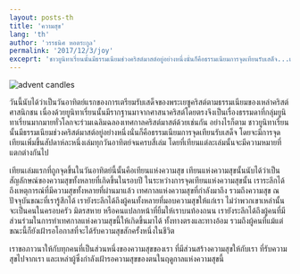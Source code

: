```yaml
---
layout: posts-th
title: 'ความสุข'
lang: 'th'
author: 'วรรธนิศ หอตระกูล'
permalink: '2017/12/3/joy'
exceprt: 'ชาวยูนิทาเรี่ยนนั้นมีธรรมเนียมช่วงคริสต์มาสต์อยู่อย่างหนึ่งนั่นก็คือธรรมเนียมการจุดเทียนรับเสด็จ...เทียนเล่มแรกที่ถูกจุดขึ้นในวันอาทิตย์นี้นั้นคือเทียนแห่งความสุข'
---
```


![advent candles]({{site.url}}/images/2017-12-03-1.jpg)

วันนี้นับได้ว่าเป็นวันอาทิตย์แรกของการเตรียมรับเสด็จของพระเยซูคริสต์ตามธรรมเนียมของเหล่าคริสต์ศาสนิกชน เนื่องด้วยยูนิทาเรี่ยนนั้นมีรากฐานมาจากศาสนาคริสต์โดยตรงจึงเป็นเรื่องธรรมดาที่กลุ่มยูนิทาเรี่ยนมากมายทั่วโลกจะร่วมเฉลิมฉลองเทศกาลคริสต์มาสต์ด้วยเช่นกัน อย่างไรก็ตาม ชาวยูนิทาเรี่ยนนั้นมีธรรมเนียมช่วงคริสต์มาสต์อยู่อย่างหนึ่งนั่นก็คือธรรมเนียมการจุดเทียนรับเสด็จ โดยจะมีการจุดเทียนเพิ่มขึ้นสัปดาห์ละหนึ่งเล่มทุกวันอาทิตย์จนครบสี่เล่ม โดยที่เทียนแต่ละเล่มนั้นจะมีความหมายที่แตกต่างกันไป

เทียนเล่มแรกที่ถูกจุดขึ้นในวันอาทิตย์นี้นั้นคือเทียนแห่งความสุข เทียนแห่งความสุขนั้นนับได้ว่าเป็นสัญลักษณ์ของความสุขทั้งหลายที่เกิดขึ้นในรอบปี ในระหว่างการจุดเทียนแห่งความสุขนั้น เราระลึกได้ถึงเหตุการณ์ที่มีความสุขทั้งหลายที่ผ่านมาแล้ว เทศกาลแห่งความสุขที่กำลังมาถึง รวมถึงความสุข ณ ปัจจุบันขณะที่เรารู้สึกได้ เรายังระลึกได้ถึงผู้คนทั้งหลายที่มอบความสุขให้แก่เรา ไม่ว่าพวกเขาเหล่านั้นจะเป็นคนในครอบครัว มิตรสหาย หรือคนแปลกหน้าที่ยิ้มให้เราบนท้องถนน เรายังระลึกได้ถึงผู้คนที่มีส่วนร่วมในการทำเทศกาลแห่งความสุขนี้ให้เกิดขึ้นมาได้ ทั้งทางตรงและทางอ้อม รวมถึงผู้คนที่แม้แต่ขณะนี้ก็ยังเฝ้ารอโอกาสที่จะได้รับความสุขสักครั้งหนึ่งในชีวิต

เราขอภาวนาให้กับทุกคนที่เป็นส่วนหนึ่งของความสุขของเรา ที่มีส่วนสร้างความสุขให้กับเรา ที่รับความสุขไปจากเรา และเหล่าผู้ซึ่งกำลังเฝ้ารอความสุขของตนในฤดูกาลแห่งความสุขนี้
